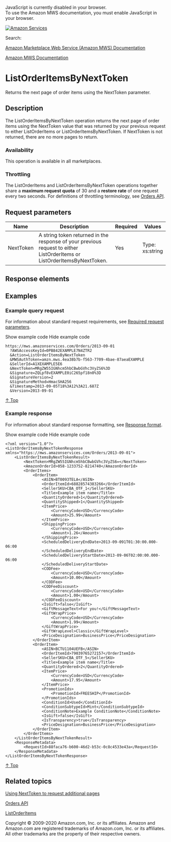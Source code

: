 <div id="MWSDX_noscript">

JavaScript is currently disabled in your browser.  
To use the Amazon MWS documentation, you must enable JavaScript in your
browser.

</div>

<div id="MWSDX_divtop">

[![Amazon
Services](https://images-na.ssl-images-amazon.com/images/G/08/mwsportal/fr_FR/amazonservices.gif "Amazon Services")](http://services.amazon.fr)

<div id="MWSDX_search">

<span id="MWSDX_searchlbl">Search:</span>

</div>

  
<span id="MWSDX_titlebar">[Amazon Marketplace Web Service (Amazon MWS)
Documentation](https://developer.amazonservices.fr/gp/mws/docs.html)</span>

</div>

<div id="MWSDX_divbottom">

<div id="MWSDX_divleft">

<div id="MWSDX_toc">

</div>

</div>

<div id="MWSDX_divright">

<div id="MWSDX_content">

<span id="MWSDX_breadcrumbs">[Amazon MWS
Documentation](https://developer.amazonservices.fr/gp/mws/docs.html)</span>

<div id="Orders_ListOrderItemsByNextToken" class="nested0">

ListOrderItemsByNextToken
=========================

<div class="body">

<span class="ph">Returns the next page of order items using the <span
class="keyword parmname">NextToken</span> parameter.</span>

</div>

<div id="Description" class="topic concept nested1">

Description
-----------

<div class="body conbody">

The <span class="keyword apiname">ListOrderItemsByNextToken</span>
operation returns the next page of order items using the <span
class="keyword parmname">NextToken</span> value that was returned by
your previous request to either <span
class="keyword apiname">ListOrderItems</span> or <span
class="keyword apiname">ListOrderItemsByNextToken</span>. If <span
class="keyword parmname">NextToken</span> is not returned, there are no
more pages to return.

<div class="section">

### Availability

This operation is available in all marketplaces.

</div>

<div class="section">

### Throttling

The <span class="keyword apiname">ListOrderItems</span> and <span
class="keyword apiname">ListOrderItemsByNextToken</span> operations
together share a **maximum request quota** of 30 and a **restore rate**
of one request every two seconds. For definitions of throttling
terminology, see
<a href="../orders-2013-09-01/Orders_Overview.md" class="xref">Orders API</a>.

</div>

</div>

</div>

<div id="RequestParameters" class="topic reference nested1">

Request parameters
------------------

<div class="body refbody">

<div class="tablenoborder">

| Name                                            | Description                                                                                                                                                                                       | Required | Values                                  |
|-------------------------------------------------|---------------------------------------------------------------------------------------------------------------------------------------------------------------------------------------------------|----------|-----------------------------------------|
| <span class="keyword parmname">NextToken</span> | A string token returned in the response of your previous request to either <span class="keyword apiname">ListOrderItems</span> or <span class="keyword apiname">ListOrderItemsByNextToken</span>. | Yes      | <span class="ph">Type: xs:string</span> |

</div>

</div>

</div>

<div id="ResponseElements" class="topic reference nested1">

Response elements
-----------------

<div class="body refbody">

</div>

</div>

<div id="Examples" class="topic reference nested1">

Examples
--------

<div class="body refbody">

<div class="section">

### Example query request

<span class="ph">For information about standard request requirements,
see
<a href="../dev_guide/DG_RequiredRequestParameters.md" class="xref">Required request parameters</a>.</span>

<span class="ph expander"> <span class="keyword parmname xshow">Show
example code</span> <span class="keyword parmname xhide">Hide example
code</span> </span>

<div class="sectiondiv content">

    https://mws.amazonservices.com/Orders/2013-09-01
      ?AWSAccessKeyId=0PB842EXAMPLE7N4ZTR2
      &Action=ListOrderItemsByNextToken
      &MWSAuthToken=amzn.mws.4ea38b7b-f563-7709-4bae-87aeaEXAMPLE
      &SellerId=A1XEXAMPLE5E6
      &NextToken=MRgZW55IGNhcm5hbCBwbGVhc3VyZS6%3D
      &Signature=ZQLpf8vEXAMPLE0iC265pf18n0%3D
      &SignatureVersion=2
      &SignatureMethod=HmacSHA256
      &Timestamp=2013-09-05T18%3A12%3A21.687Z
      &Version=2013-09-01

<a href="#Examples" class="xref">↑ Top</a>

</div>

</div>

<div class="section">

### Example response

<span class="ph">For information about standard response formatting, see
<a href="../dev_guide/DG_ResponseFormat.md" class="xref">Response format</a>.</span>

<span class="ph expander"> <span class="keyword parmname xshow">Show
example code</span> <span class="keyword parmname xhide">Hide example
code</span> </span>

<div class="sectiondiv content">

    <?xml version="1.0"?>
    <ListOrderItemsByNextTokenResponse xmlns="https://mws.amazonservices.com/Orders/2013-09-01">
        <ListOrderItemsByNextTokenResult>
            <NextToken>MRgZW55IGNhcm5hbCBwbGVhc3VyZS6=</NextToken>
            <AmazonOrderId>058-1233752-8214740</AmazonOrderId>
            <OrderItems>
                <OrderItem>
                    <ASIN>BT0093TELA</ASIN>
                    <OrderItemId>68828574383266</OrderItemId>
                    <SellerSKU>CBA_OTF_1</SellerSKU>
                    <Title>Example item name</Title>
                    <QuantityOrdered>1</QuantityOrdered>
                    <QuantityShipped>1</QuantityShipped>
                    <ItemPrice>
                        <CurrencyCode>USD</CurrencyCode>
                        <Amount>25.99</Amount>
                    </ItemPrice>
                    <ShippingPrice>
                        <CurrencyCode>USD</CurrencyCode>
                        <Amount>1.26</Amount>
                    </ShippingPrice>
                    <ScheduledDeliveryEndDate>2013-09-091T01:30:00.000-06:00
                    </ScheduledDeliveryEndDate>
                    <ScheduledDeliveryStartDate>2013-09-06T02:00:00.000-06:00
                    </ScheduledDeliveryStartDate>
                    <CODFee>
                        <CurrencyCode>USD</CurrencyCode>
                        <Amount>10.00</Amount>
                    </CODFee>
                    <CODFeeDiscount>
                        <CurrencyCode>USD</CurrencyCode>
                        <Amount>1.00</Amount>
                    </CODFeeDiscount>
                    <IsGift>false</IsGift>
                    <GiftMessageText>For you!</GiftMessageText>
                    <GiftWrapPrice>
                        <CurrencyCode>USD</CurrencyCode>
                        <Amount>1.99</Amount>
                    </GiftWrapPrice>
                    <GiftWrapLevel>Classic</GiftWrapLevel>
                    <PriceDesignation>BusinessPrice</PriceDesignation>
                </OrderItem>
                <OrderItem>
                    <ASIN>BCTU1104UEFB</ASIN>
                    <OrderItemId>79039765272157</OrderItemId>
                    <SellerSKU>CBA_OTF_5</SellerSKU>
                    <Title>Example item name</Title>
                    <QuantityOrdered>2</QuantityOrdered>
                    <ItemPrice>
                        <CurrencyCode>USD</CurrencyCode>
                        <Amount>17.95</Amount>
                    </ItemPrice>
                    <PromotionIds>
                        <PromotionId>FREESHIP</PromotionId>
                    </PromotionIds>
                    <ConditionId>Used</ConditionId>
                    <ConditionSubtypeId>Mint</ConditionSubtypeId>
                    <ConditionNote>Example ConditionNote</ConditionNote>
                    <IsGift>false</IsGift>
                    <IsTransparency>true</IsTransparency>
                    <PriceDesignation>BusinessPrice</PriceDesignation>
                </OrderItem>
            </OrderItems>
        </ListOrderItemsByNextTokenResult>
        <ResponseMetadata>
            <RequestId>88faca76-b600-46d2-b53c-0c8c4533e43a</RequestId>
        </ResponseMetadata>
    </ListOrderItemsByNextTokenResponse>

<a href="#Examples" class="xref">↑ Top</a>

</div>

</div>

</div>

</div>

<div id="RelatedActions" class="topic nested1">

Related topics
--------------

<div class="body">

<a href="../dev_guide/DG_NextToken.md" class="xref">Using NextToken to request additional pages</a>

<a href="../orders-2013-09-01/Orders_Overview.md" class="xref">Orders API</a>

<a href="../orders-2013-09-01/Orders_ListOrderItems.md" class="xref">ListOrderItems</a>

</div>

</div>

</div>

<div id="MWSDX_footer">

Copyright © 2009-2020 Amazon.com, Inc. or its affiliates. Amazon and
Amazon.com are registered trademarks of Amazon.com, Inc. or its
affiliates. All other trademarks are the property of their respective
owners.

</div>

</div>

</div>

<div style="clear: both;">

</div>

</div>
